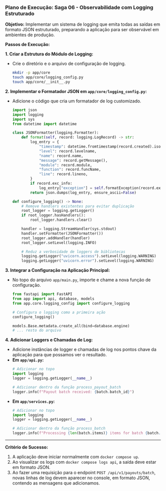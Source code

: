 ### **Plano de Execução: Saga 06 - Observabilidade com Logging Estruturado**

**Objetivo:** Implementar um sistema de logging que emita todas as saídas em formato JSON estruturado, preparando a aplicação para ser observável em ambientes de produção.

**Passos de Execução:**

**1. Criar a Estrutura do Módulo de Logging:**
   - Crie o diretório e o arquivo de configuração de logging.
     ```bash
     mkdir -p app/core
     touch app/core/logging_config.py
     touch app/core/__init__.py
     ```

**2. Implementar o Formatador JSON em `app/core/logging_config.py`:**
   - Adicione o código que cria um formatador de log customizado.
     ```python
     import json
     import logging
     import sys
     from datetime import datetime

     class JSONFormatter(logging.Formatter):
         def format(self, record: logging.LogRecord) -> str:
             log_entry = {
                 "timestamp": datetime.fromtimestamp(record.created).isoformat(),
                 "level": record.levelname,
                 "name": record.name,
                 "message": record.getMessage(),
                 "module": record.module,
                 "function": record.funcName,
                 "line": record.lineno,
             }
             if record.exc_info:
                 log_entry["exception"] = self.formatException(record.exc_info)
             return json.dumps(log_entry, ensure_ascii=False)

     def configure_logging() -> None:
         # Remove handlers existentes para evitar duplicação
         root_logger = logging.getLogger()
         if root_logger.hasHandlers():
             root_logger.handlers.clear()

         handler = logging.StreamHandler(sys.stdout)
         handler.setFormatter(JSONFormatter())
         root_logger.addHandler(handler)
         root_logger.setLevel(logging.INFO)

         # Reduz a verbosidade de loggers de bibliotecas
         logging.getLogger("uvicorn.access").setLevel(logging.WARNING)
         logging.getLogger("uvicorn.error").setLevel(logging.WARNING)
     ```

**3. Integrar a Configuração na Aplicação Principal:**
   - No topo do arquivo `app/main.py`, importe e chame a nova função de configuração.
     ```python
     from fastapi import FastAPI
     from app import api, database, models
     from app.core.logging_config import configure_logging

     # Configura o logging como a primeira ação
     configure_logging()

     models.Base.metadata.create_all(bind=database.engine)
     # ... resto do arquivo
     ```

**4. Adicionar Loggers e Chamadas de Log:**
   - Adicione instâncias de logger e chamadas de log nos pontos chave da aplicação para que possamos ver o resultado.
   - **Em `app/api.py`:**
     ```python
     # Adicionar no topo
     import logging
     logger = logging.getLogger(__name__)

     # Adicionar dentro da função process_payout_batch
     logger.info(f"Payout batch received: {batch.batch_id}")
     ```
   - **Em `app/services.py`:**
     ```python
     # Adicionar no topo
     import logging
     logger = logging.getLogger(__name__)

     # Adicionar dentro da função process_batch
     logger.info(f"Processing {len(batch.items)} items for batch {batch.batch_id}")
     ```

---

**Critério de Sucesso:**
1.  A aplicação deve iniciar normalmente com `docker compose up`.
2.  Ao visualizar os logs com `docker compose logs api`, a saída deve estar em formato JSON.
3.  Ao fazer uma requisição para o endpoint `POST /api/v1/payouts/batch`, novas linhas de log devem aparecer no console, em formato JSON, contendo as mensagens que adicionamos.

